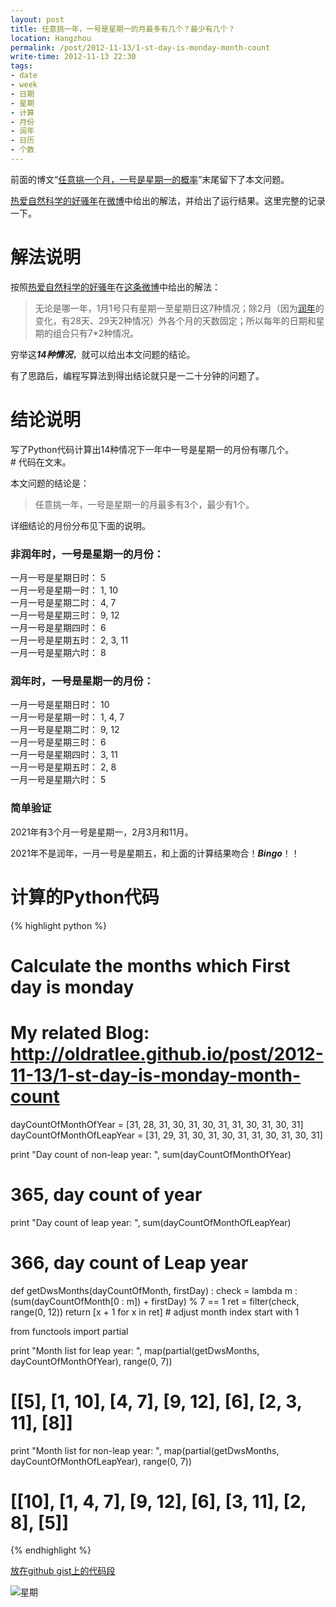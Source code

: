 ```yaml
---
layout: post
title: 任意挑一年，一号是星期一的月最多有几个？最少有几个？
location: Hangzhou
permalink: /post/2012-11-13/1-st-day-is-monday-month-count
write-time: 2012-11-13 22:30
tags:
- date
- week
- 日期
- 星期
- 计算
- 月份
- 润年
- 日历
- 个数
---
```


前面的博文“[任意挑一个月，一号是星期一的概率](http://oldratlee.github.io/post/2012-10-26/probability-of-1st-day-is-monday "任意挑一个月，一号是星期一的概率")”末尾留下了本文问题。

[热爱自然科学的好骚年](http://weibo.com/u/1692008241 "热爱自然科学的好骚年")在[微博](http://weibo.com/1692008241/z4RQIDNCi "微博")中给出的解法，并给出了运行结果。这里完整的记录一下。

# 解法说明

按照[热爱自然科学的好骚年](http://weibo.com/u/1692008241 "热爱自然科学的好骚年")在[这条微博](http://weibo.com/1692008241/z4RQIDNCi "这条微博")中给出的解法：

> 无论是哪一年，1月1号只有星期一至星期日这7种情况；除2月（因为[润年](http://baike.baidu.com/view/29649.htm "润年")的变化，有28天、29天2种情况）外各个月的天数固定；所以每年的日期和星期的组合只有7*2种情况。

穷举这***14种情况***，就可以给出本文问题的结论。

有了思路后，编程写算法到得出结论就只是一二十分钟的问题了。

# 结论说明

写了Python代码计算出14种情况下一年中一号是星期一的月份有哪几个。  
\# 代码在文末。

本文问题的结论是：

> 任意挑一年，一号是星期一的月最多有3个，最少有1个。

详细结论的月份分布见下面的说明。

### 非润年时，一号是星期一的月份：
一月一号是星期日时： 5  
一月一号是星期一时： 1, 10  
一月一号是星期二时： 4, 7  
一月一号是星期三时： 9, 12  
一月一号是星期四时： 6  
一月一号是星期五时： 2, 3, 11  
一月一号是星期六时： 8

### 润年时，一号是星期一的月份：

一月一号是星期日时： 10  
一月一号是星期一时： 1, 4, 7  
一月一号是星期二时： 9, 12  
一月一号是星期三时： 6  
一月一号是星期四时： 3, 11  
一月一号是星期五时： 2, 8  
一月一号是星期六时： 5

### 简单验证

2021年有3个月一号是星期一，2月3月和11月。

2021年不是润年，一月一号是星期五，和上面的计算结果吻合！***Bingo***！！

# 计算的Python代码

{% highlight python %}
# Calculate the months which First day is monday
# My related Blog: http://oldratlee.github.io/post/2012-11-13/1-st-day-is-monday-month-count

dayCountOfMonthOfYear = [31, 28, 31, 30, 31, 30, 31, 31, 30, 31, 30, 31]
dayCountOfMonthOfLeapYear = [31, 29, 31, 30, 31, 30, 31, 31, 30, 31, 30, 31]

print "Day count of non-leap year: ", sum(dayCountOfMonthOfYear)
# 365, day count of year
print "Day count of leap year: ", sum(dayCountOfMonthOfLeapYear) 
# 366, day count of Leap year

def getDwsMonths(dayCountOfMonth, firstDay) :
    check = lambda m : (sum(dayCountOfMonth[0 : m]) + firstDay) % 7 == 1
    ret = filter(check, range(0, 12))
    return [x + 1 for x in ret] # adjust month index start with 1

from functools import partial

print "Month list for leap year: ", map(partial(getDwsMonths, dayCountOfMonthOfYear), range(0, 7))
# [[5], [1, 10], [4, 7], [9, 12], [6], [2, 3, 11], [8]]

print "Month list for non-leap year: ", map(partial(getDwsMonths, dayCountOfMonthOfLeapYear), range(0, 7))
# [[10], [1, 4, 7], [9, 12], [6], [3, 11], [2, 8], [5]]
{% endhighlight %}

[放在github gist上的代码段](https://gist.github.com/4071311 "github gist")

![星期](http://m1.img.libdd.com/farm4/2012/1113/23/59919BDD22FFB315A7E687765B8A68C6E91252DEEF8EF_400_400.PNG "星期")
